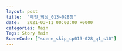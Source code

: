```yaml
---
layout: post
title:  "메인_회상_013~028장"
date:   2021-03-11 00:00:00 +0000
categories: Main
Tags: Story Main
SceneCode: ["scene_skip_cp013-028_q1_s10"]
---
```

